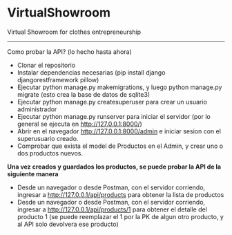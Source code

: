 # VirtualShowroom
Virtual Showroom for clothes entrepreneurship

----
Como probar la API? (lo hecho hasta ahora)
- Clonar el repositorio
- Instalar dependencias necesarias (pip install django djangorestframework pillow)
- Ejecutar python manage.py makemigrations, y luego python manage.py migrate (esto crea la base de datos de sqlite3)
- Ejecutar python manage.py createsuperuser para crear un usuario administrador
- Ejecutar python manage.py runserver para iniciar el servidor (por lo general se ejecuta en http://127.0.0.1:8000/)
- Abrir en el navegador http://127.0.0.1:8000/admin e iniciar sesion con el superusuario creado.
- Comprobar que exista el model de Productos en el Admin, y crear uno o dos productos nuevos.
  
**Una vez creados y guardados los productos, se puede probar la API de la siguiente manera**
- Desde un navegador o desde Postman, con el servidor corriendo, ingresar a http://127.0.0.1/api/products para obtener la lista de productos
- Desde un navegador o desde Postman, con el servidor corriendo, ingresar a http://127.0.0.1/api/products/1 para obtener el detalle del producto 1 (se puede reemplazar el 1 por la PK de algun otro producto, y al API solo devolvera ese producto)
